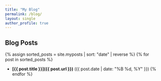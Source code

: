```yaml
---
title: "My Blog"
permalink: /blog/
layout: single
author_profile: true
---
```


## Blog Posts

{% assign sorted_posts = site.myposts | sort: "date" | reverse %}
{% for post in sorted_posts %}
- **[{{ post.title }}]({{ post.url }})** ({{ post.date | date: "%B %d, %Y" }})
{% endfor %}

